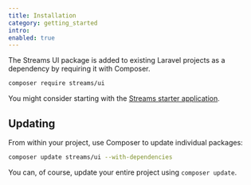 ```yaml
---
title: Installation
category: getting_started
intro:
enabled: true
---
```


The Streams UI package is added to existing Laravel projects as a dependency by requiring it with Composer.

```bash
composer require streams/ui
```

You might consider starting with the [Streams starter application](/docs/installation).

## Updating

From within your project, use Composer to update individual packages:

```bash
composer update streams/ui --with-dependencies
```

You can, of course, update your entire project using `composer update`.
